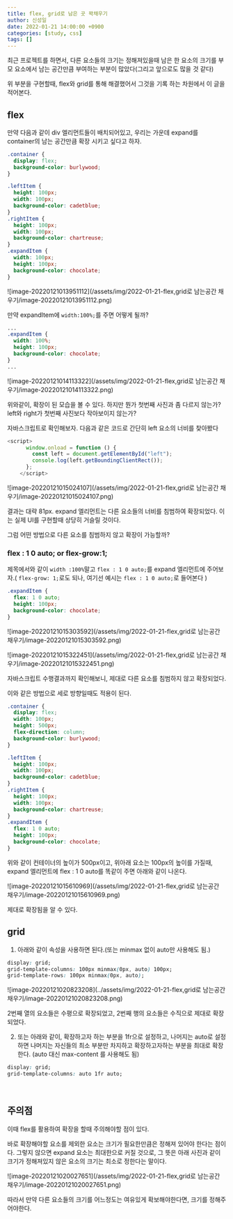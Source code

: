 ```yaml
---
title: flex, grid로 남은 곳 꽉채우기
author: 신성일
date: 2022-01-21 14:00:00 +0900
categories: [study, css]
tags: []
---
```


최근 프로젝트를 하면서, 다른 요소들의 크기는 정해져있을때 남은 한 요소의 크기를 부모 요소에서 남는 공간만큼 부여하는 부분이 많았다(그리고 앞으로도 많을 것 같다)

위 부분을 구현할때, flex와 grid를 통해 해결했어서 그것을 기록 하는 차원에서 이 글을 적어본다.

## flex

만약 다음과 같이 div 엘리먼트들이 배치되어있고, 우리는 가운데 expand를 container의 남는 공간만큼 확장 시키고 싶다고 하자.

```css
.container {
  display: flex;
  background-color: burlywood;
}

.leftItem {
  height: 100px;
  width: 100px;
  background-color: cadetblue;
}
.rightItem {
  height: 100px;
  width: 100px;
  background-color: chartreuse;
}
.expandItem {
  width: 100px;
  height: 100px;
  background-color: chocolate;
}
```

![image-20220121013951112](/assets/img/2022-01-21-flex,grid로 남는공간 채우기/image-20220121013951112.png)

만약 expandItem에 `width:100%;`를 주면 어떻게 될까?

```css
...
.expandItem {
  width: 100%;
  height: 100px;
  background-color: chocolate;
}
...
```

![image-20220121014113322](/assets/img/2022-01-21-flex,grid로 남는공간 채우기/image-20220121014113322.png)

위와같이, 확장이 된 모습을 볼 수 있다. 하지만 뭔가 첫번째 사진과 좀 다르지 않는가? left와 right가 첫번째 사진보다 작아보이지 않는가?

자바스크립트로 확인해보자. 다음과 같은 코드로 간단히 left 요소의 너비를 찾아봤다

```javascript
<script>
      window.onload = function () {
        const left = document.getElementById("left");
        console.log(left.getBoundingClientRect());
      };
    </script>
```

![image-20220121015024107](/assets/img/2022-01-21-flex,grid로 남는공간 채우기/image-20220121015024107.png)

결과는 대략 81px. expand 엘리먼트는 다른 요소들의 너비를 침범하여 확장되었다. 이는 실제 UI를 구현할때 상당히 거슬릴 것이다.

그럼 어떤 방법으로 다른 요소를 침범하지 않고 확장이 가능할까?

### flex : 1 0 auto; or flex-grow:1;

제목에서와 같이 `width :100%`말고 `flex : 1 0 auto;`를 expand 엘리먼트에 주어보자.( `flex-grow: 1;`로도 되나, 여기선 예시는 `flex : 1 0 auto;`로 들어본다 )

```css
.expandItem {
  flex: 1 0 auto;
  height: 100px;
  background-color: chocolate;
}
```

![image-20220121015303592](/assets/img/2022-01-21-flex,grid로 남는공간 채우기/image-20220121015303592.png)

![image-20220121015322451](/assets/img/2022-01-21-flex,grid로 남는공간 채우기/image-20220121015322451.png)

자바스크립트 수행결과까지 확인해보니, 제대로 다른 요소를 침범하지 않고 확장되었다.

이와 같은 방법으로 세로 방향일때도 적용이 된다.

```css
.container {
  display: flex;
  width: 100px;
  height: 500px;
  flex-direction: column;
  background-color: burlywood;
}

.leftItem {
  height: 100px;
  width: 100px;
  background-color: cadetblue;
}
.rightItem {
  height: 100px;
  width: 100px;
  background-color: chartreuse;
}
.expandItem {
  flex: 1 0 auto;
  height: 100px;
  background-color: chocolate;
}
```

위와 같이 컨테이너의 높이가 500px이고, 위아래 요소는 100px의 높이를 가질때, expand 엘리먼트에 flex : 1 0 auto를 똑같이 주면 아래와 같이 나온다.

![image-20220121015610969](/assets/img/2022-01-21-flex,grid로 남는공간 채우기/image-20220121015610969.png)

제대로 확장됨을 알 수 있다.

## grid

1. 아래와 같이 속성을 사용하면 된다.(또는 minmax 없이 auto만 사용해도 됨.)

```css
display: grid;
grid-template-columns: 100px minmax(0px, auto) 100px;
grid-template-rows: 100px minmax(0px, auto);
```

![image-20220121020823208](../assets/img/2022-01-21-flex,grid로 남는공간 채우기/image-20220121020823208.png)

2번째 열의 요소들은 수평으로 확장되었고, 2번째 행의 요소들은 수직으로 제대로 확장되었다.



2. 또는 아래와 같이, 확장하고자 하는 부분을 1fr으로 설정하고, 나머지는 auto로 설정하면 나머지는 자신들의 최소 부분만 차지하고 확장하고자하는 부분을 최대로 확장한다. (auto 대신 max-content 를 사용해도 됨)

```css
display: grid;
grid-template-columns: auto 1fr auto;
```

​	





## 주의점

이때 flex를 활용하여 확장을 할때 주의해야할 점이 있다.

바로 확장해야할 요소를 제외한 요소는 크기가 필요한만큼은 정해져 있어야 한다는 점이다. 그렇지 않으면 expand 요소는 최대한으로 커질 것으로, 그 뜻은 아래 사진과 같이 크기가 정해져있지 않은 요소의 크기는 최소로 정한다는 말이다.

![image-20220121020027651](/assets/img/2022-01-21-flex,grid로 남는공간 채우기/image-20220121020027651.png)

따라서 만약 다른 요소들의 크기를 어느정도는 여유있게 확보해야한다면, 크기를 정해주어야한다.
